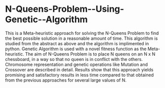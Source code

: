 # N-Queens-Problem--Using-Genetic--Algorithm

This is a Meta-heuristic approach for solving the N-Queens Problem to find the
best possible solution in a reasonable amount of time. 
This algorithm is studied from the abstract as above and the algorithm is implimented in python.
Genetic Algorithm is used with a novel fitness function as the Meta-heuristic. 
The aim of N-Queens Problem is to place N queens on an N x N chessboard, in a way so
that no queen is in conflict with the others. Chromosome representation and genetic operations like Mutation
and Crossover are described in detail. Results show that this approach yields promising and satisfactory results
in less time compared to that obtained from the previous approaches for several large values of N.
